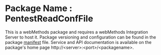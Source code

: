 # Package Name : PentestReadConfFile
This is a webMethods package and requires a webMethods Integration Server to host it. Package versioning and configuration can be found in the package [manifest](./PentestReadConfFile/manifest.v3) file. Service and API documentation is available on the package's home page http://&lt;server&gt;:&lt;port&gt;/&lt;packagename>.